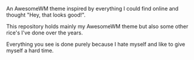 An AwesomeWM theme inspired by everything I could find online and thought "Hey, that looks good!".

This repository holds mainly my AwesomeWM theme but also some other rice's I've done over the years.

Everything you see is done purely because I hate myself and like to give myself a hard time.

